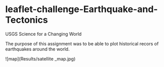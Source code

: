 # leaflet-challenge-Earthquake-and-Tectonics
USGS Science for a Changing World 


The purpose of this assignment was to be able to plot historical recors of earthquakes around the world. 

![map](Results/satellite _map.jpg)
